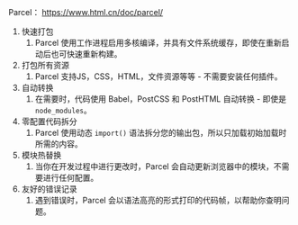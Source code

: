 Parcel： https://www.html.cn/doc/parcel/ 

1. 快速打包
   1.  Parcel 使用工作进程启用多核编译，并具有文件系统缓存，即使在重新启动后也可快速重新构建。 
2. 打包所有资源
   1.  Parcel 支持JS，CSS，HTML，文件资源等等 - 不需要安装任何插件。 
3. 自动转换
   1.  在需要时，代码使用 Babel，PostCSS 和 PostHTML 自动转换 - 即使是 `node_modules`。 
4. 零配置代码拆分
   1.  Parcel 使用动态 `import()` 语法拆分您的输出包，所以只加载初始加载时所需的内容。 
5. 模块热替换
   1.  当你在开发过程中进行更改时，Parcel 会自动更新浏览器中的模块，不需要进行任何配置。 
6. 友好的错误记录
   1.  遇到错误时，Parcel 会以语法高亮的形式打印的代码帧，以帮助你查明问题。 